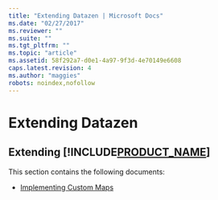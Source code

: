 ```yaml
---
title: "Extending Datazen | Microsoft Docs"
ms.date: "02/27/2017"
ms.reviewer: ""
ms.suite: ""
ms.tgt_pltfrm: ""
ms.topic: "article"
ms.assetid: 58f292a7-d0e1-4a97-9f3d-4e70149e6608
caps.latest.revision: 4
ms.author: "maggies"
robots: noindex,nofollow
---
```

# Extending Datazen
## Extending [!INCLUDE[PRODUCT_NAME](../a9retired/includes/product-name.md)] #  
  
This section contains the following documents:   
  
- [Implementing Custom Maps](../a9retired/implementing-custom-maps.md)